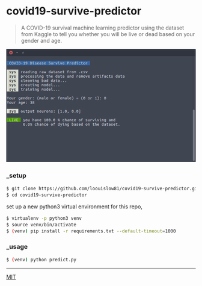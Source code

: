 # covid19-survive-predictor

> A COVID-19 survival machine learning predictor using the dataset from Kaggle to tell you whether you will be live or dead based on your gender and age.

<p align="left">
  <img src="assets/screenshot.png" width="auto" height="auto"
</p>

### _setup

```bash
$ git clone https://github.com/loouislow81/covid19-survive-predictor.git
$ cd covid19-survive-predictor
```

set up a new python3 virtual environment for this repo,

```bash
$ virtualenv -p python3 venv
$ source venv/bin/activate
$ (venv) pip install -r requirements.txt --default-timeout=1000
```

### _usage

```bash
$ (venv) python predict.py
```

---

[MIT](https://github.com/loouislow81/covid19-survive-predictor/blob/master/LICENSE)
